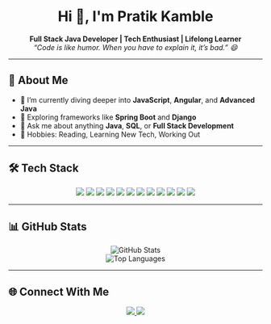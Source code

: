 <h1 align="center">Hi 👋, I'm Pratik Kamble</h1>

<p align="center">
  <b>Full Stack Java Developer | Tech Enthusiast | Lifelong Learner</b><br>
  <i>“Code is like humor. When you have to explain it, it’s bad.” 😄</i>
</p>

---

## 🚀 About Me

- 🎯 I’m currently diving deeper into **JavaScript**, **Angular**, and **Advanced Java**
- 🌱 Exploring frameworks like **Spring Boot** and **Django**
- 💬 Ask me about anything **Java**, **SQL**, or **Full Stack Development**
- 📖 Hobbies: Reading, Learning New Tech, Working Out

---

## 🛠️ Tech Stack

<div align="center">
  <!-- Programming Languages -->
  <img src="https://img.shields.io/badge/Java-ED8B00?style=for-the-badge&logo=openjdk&logoColor=white" />
  <img src="https://img.shields.io/badge/JavaScript-F7DF1E?style=for-the-badge&logo=javascript&logoColor=black" />
  <img src="https://img.shields.io/badge/Python-3776AB?style=for-the-badge&logo=python&logoColor=white" />

  <!-- Frontend -->
  <img src="https://img.shields.io/badge/HTML5-E34F26?style=for-the-badge&logo=html5&logoColor=white" />
  <img src="https://img.shields.io/badge/CSS3-1572B6?style=for-the-badge&logo=css3&logoColor=white" />
  <img src="https://img.shields.io/badge/Bootstrap-563D7C?style=for-the-badge&logo=bootstrap&logoColor=white" />
  <img src="https://img.shields.io/badge/Angular-DD0031?style=for-the-badge&logo=angular&logoColor=white" />

  <!-- Backend / Frameworks -->
  <img src="https://img.shields.io/badge/Spring_Boot-6DB33F?style=for-the-badge&logo=spring-boot&logoColor=white" />
  <img src="https://img.shields.io/badge/Django-092E20?style=for-the-badge&logo=django&logoColor=white" />

  <!-- Databases -->
  <img src="https://img.shields.io/badge/Oracle-F80000?style=for-the-badge&logo=oracle&logoColor=white" />
  <img src="https://img.shields.io/badge/MySQL-4479A1?style=for-the-badge&logo=mysql&logoColor=white" />
  <img src="https://img.shields.io/badge/Microsoft_SQL_Server-CC2927?style=for-the-badge&logo=microsoft-sql-server&logoColor=white" />
</div>

---

## 📊 GitHub Stats

<p align="center">
  <img src="https://github-readme-stats.vercel.app/api?username=pratikkamble2004&show_icons=true&theme=react" alt="GitHub Stats" />
  <br />
  <img src="https://github-readme-stats.vercel.app/api/top-langs/?username=pratikkamble2004&layout=compact&theme=react" alt="Top Languages" />
</p>

---

## 🌐 Connect With Me

<p align="center">
  <a href="https://www.linkedin.com/in/pratik-kamble-0067b2359/" target="_blank">
    <img src="https://img.shields.io/badge/LinkedIn-0A66C2?style=for-the-badge&logo=linkedin&logoColor=white" />
  </a>
  <a href="https://yourportfolio.com" target="_blank">
    <img src="https://img.shields.io/badge/Portfolio-000000?style=for-the-badge&logo=vercel&logoColor=white" />
  </a>
</p>
